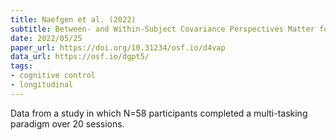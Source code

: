 ```yaml
---
title: Naefgen et al. (2022)
subtitle: Between- and Within-Subject Covariance Perspectives Matter for Investigations into the Relationship Between Single- and Dual-Tasking Performance
date: 2022/05/25
paper_url: https://doi.org/10.31234/osf.io/d4vap
data_url: https://osf.io/dgpt5/
tags:
- cognitive control
- longitudinal
---
```


Data from a study in which N=58 participants completed a multi-tasking paradigm over 20 sessions.
